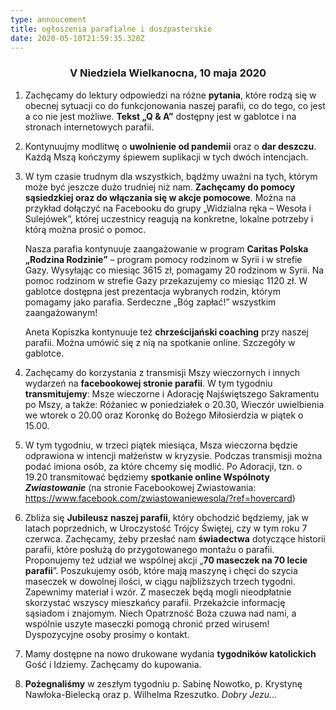```yaml
---
type: annoucement
title: ogłoszenia parafialne i duszpasterskie
date: 2020-05-10T21:59:35.320Z
---
```

<!--StartFragment-->

<h3 style="text-align:center;">V Niedziela Wielkanocna, 10 maja 2020</h3>

1. Zachęcamy do lektury odpowiedzi na różne **pytania**, które rodzą się w obecnej sytuacji co do funkcjonowania naszej parafii, co do tego, co jest a co nie jest możliwe. **Tekst „Q & A”** dostępny jest w gablotce i na stronach internetowych parafii.
2. Kontynuujmy modlitwę o **uwolnienie od pandemii** oraz o **dar deszczu**. Każdą Mszą kończymy śpiewem suplikacji w tych dwóch intencjach.
3. W tym czasie trudnym dla wszystkich, bądźmy uważni na tych, którym może być jeszcze dużo trudniej niż nam. **Zachęcamy do pomocy sąsiedzkiej oraz do włączania się w akcje pomocowe**. Można na przykład dołączyć na Facebooku do grupy „Widzialna ręka – Wesoła i Sulejówek”, której uczestnicy reagują na konkretne, lokalne potrzeby i którą można prosić o pomoc.

   Nasza parafia kontynuuje zaangażowanie w program **Caritas Polska „Rodzina Rodzinie”** – program pomocy rodzinom w Syrii i w strefie Gazy. Wysyłając co miesiąc 3615 zł, pomagamy 20 rodzinom w Syrii. Na pomoc rodzinom w strefie Gazy przekazujemy co miesiąc 1120 zł. W gablotce dostępna jest prezentacja wybranych rodzin, którym pomagamy jako parafia. Serdeczne „Bóg zapłać!” wszystkim zaangażowanym!

   Aneta Kopiszka kontynuuje też **chrześcijański coaching** przy naszej parafii. Można umówić się z nią na spotkanie online. Szczegóły w gablotce. 
4. Zachęcamy do korzystania z transmisji Mszy wieczornych i innych wydarzeń na **facebookowej stronie parafii**. W tym tygodniu **transmitujemy**: Msze wieczorne i Adorację Najświętszego Sakramentu po Mszy, a także: Różaniec w poniedziałek o 20.30, Wieczór uwielbienia we wtorek o 20.00 oraz Koronkę do Bożego Miłosierdzia w piątek o 15.00.
5. W tym tygodniu, w trzeci piątek miesiąca, Msza wieczorna będzie odprawiona w intencji małżeństw w kryzysie. Podczas transmisji można podać imiona osób, za które chcemy się modlić. Po Adoracji, tzn. o 19.20 transmitować będziemy **spotkanie online Wspólnoty *Zwiastowanie*** (na stronie Facebookowej Zwiastowania: <https://www.facebook.com/zwiastowaniewesola/?ref=hovercard>)
6. Zbliża się **Jubileusz naszej parafii**, który obchodzić będziemy, jak w latach poprzednich, w Uroczystość Trójcy Świętej, czy w tym roku 7 czerwca. Zachęcamy, żeby przesłać nam **świadectwa** dotyczące historii parafii, które posłużą do przygotowanego montażu o parafii. Proponujemy też udział we wspólnej akcji „**70 maseczek na 70 lecie parafii**”. Poszukujemy osób, które mają maszynę i chęci do szycia maseczek w dowolnej ilości, w ciągu najbliższych trzech tygodni. Zapewnimy materiał i wzór. Z maseczek będą mogli nieodpłatnie skorzystać wszyscy mieszkańcy parafii. Przekażcie informację sąsiadom i znajomym. Niech Opatrzność Boża czuwa nad nami, a wspólnie uszyte maseczki pomogą chronić przed wirusem! Dyspozycyjne osoby prosimy o kontakt.
7. Mamy dostępne na nowo drukowane wydania **tygodników katolickich** Gość i Idziemy. Zachęcamy do kupowania.
8. **Pożegnaliśmy** w zeszłym tygodniu p. Sabinę Nowotko, p. Krystynę Nawłoka-Bielecką oraz p. Wilhelma Rzeszutko. *Dobry Jezu*…

<!--EndFragment-->
